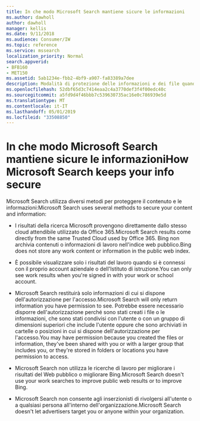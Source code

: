 ```yaml
---
title: In che modo Microsoft Search mantiene sicure le informazioni
ms.author: dawholl
author: dawholl
manager: kellis
ms.date: 9/11/2018
ms.audience: Consumer/IW
ms.topic: reference
ms.service: mssearch
localization_priority: Normal
search.appverid:
- BFB160
- MET150
ms.assetid: 5ab1234e-fbb2-4bf9-a907-fa83389a7dee
description: Modalità di protezione delle informazioni e dei file quando si utilizza Microsoft Search
ms.openlocfilehash: 52dbf65d3c7414eaa2c4a3770def3f4f00edc40c
ms.sourcegitcommit: a5fd9d4f46bbb7c539630735ac16e0c786939e5d
ms.translationtype: MT
ms.contentlocale: it-IT
ms.lasthandoff: 05/01/2019
ms.locfileid: "33508850"
---
```

# <a name="how-microsoft-search-keeps-your-info-secure"></a><span data-ttu-id="3211c-103">In che modo Microsoft Search mantiene sicure le informazioni</span><span class="sxs-lookup"><span data-stu-id="3211c-103">How Microsoft Search keeps your info secure</span></span>

<span data-ttu-id="3211c-104">Microsoft Search utilizza diversi metodi per proteggere il contenuto e le informazioni:</span><span class="sxs-lookup"><span data-stu-id="3211c-104">Microsoft Search uses several methods to secure your content and information:</span></span>
  
- <span data-ttu-id="3211c-105">I risultati della ricerca Microsoft provengono direttamente dallo stesso cloud attendibile utilizzato da Office 365.</span><span class="sxs-lookup"><span data-stu-id="3211c-105">Microsoft Search results come directly from the same Trusted Cloud used by Office 365.</span></span> <span data-ttu-id="3211c-106">Bing non archivia contenuti o informazioni di lavoro nell'indice web pubblico.</span><span class="sxs-lookup"><span data-stu-id="3211c-106">Bing does not store any work content or information in the public web index.</span></span>
    
- <span data-ttu-id="3211c-107">È possibile visualizzare solo i risultati del lavoro quando si è connessi con il proprio account aziendale o dell'Istituto di istruzione.</span><span class="sxs-lookup"><span data-stu-id="3211c-107">You can only see work results when you're signed in with your work or school account.</span></span>
    
- <span data-ttu-id="3211c-108">Microsoft Search restituirà solo informazioni di cui si dispone dell'autorizzazione per l'accesso.</span><span class="sxs-lookup"><span data-stu-id="3211c-108">Microsoft Search will only return information you have permission to see.</span></span> <span data-ttu-id="3211c-109">Potrebbe essere necessario disporre dell'autorizzazione perché sono stati creati i file o le informazioni, che sono stati condivisi con l'utente o con un gruppo di dimensioni superiori che include l'utente oppure che sono archiviati in cartelle o posizioni in cui si dispone dell'autorizzazione per l'accesso.</span><span class="sxs-lookup"><span data-stu-id="3211c-109">You may have permission because you created the files or information, they've been shared with you or with a larger group that includes you, or they're stored in folders or locations you have permission to access.</span></span>
    
- <span data-ttu-id="3211c-110">Microsoft Search non utilizza le ricerche di lavoro per migliorare i risultati del Web pubblico o migliorare Bing.</span><span class="sxs-lookup"><span data-stu-id="3211c-110">Microsoft Search doesn't use your work searches to improve public web results or to improve Bing.</span></span>
    
- <span data-ttu-id="3211c-111">Microsoft Search non consente agli inserzionisti di rivolgersi all'utente o a qualsiasi persona all'interno dell'organizzazione.</span><span class="sxs-lookup"><span data-stu-id="3211c-111">Microsoft Search doesn't let advertisers target you or anyone within your organization.</span></span>

  


